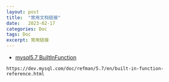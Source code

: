 ```yaml
---
layout: post
title:  "常用文档链接"
date:   2023-02-17
categories: Doc 
tags: Doc  
excerpt: 常用链接
---
```


* [mysql5.7 BuiltInFunction](https://dev.mysql.com/doc/refman/5.7/en/built-in-function-reference.html)

`https://dev.mysql.com/doc/refman/5.7/en/built-in-function-reference.html`

